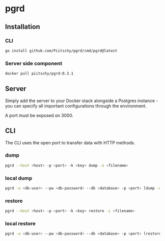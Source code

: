 # pgrd

## Installation

### CLI
```bash
go install github.com/Piitschy/pgrd/cmd/pgrd@latest
```
### Server side component
```bash
docker pull piitschy/pgrd:0.3.1
```

## Server

Simply add the server to your Docker stack alongside a Postgres instance - you can specify all important configurations through the environment.

A port must be exposed on 3000.

## CLI

The CLI uses the open port to transfer data with HTTP methods.

### dump

```bash
pgrd --host <host> -p <port> -k <key> dump -o <filename>
```

### local dump 
```bash
pgrd -u <db-user> --pw <db-password> --db <database> -p <port> ldump -o <filename>
```

### restore

```bash
pgrd --host <host> -p <port> -k <key> restore -i <filename>
```

### local restore 
```bash
pgrd -u <db-user> --pw <db-password> --db <database> -p <port> lrestore -i <filename>
```
